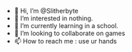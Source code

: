 - 👋 Hi, I’m @Slitherbyte
- 👀 I’m interested in nothing.
- 🌱 I’m currently learning in a school.
- 💞️ I’m looking to collaborate on games
- 📫 How to reach me : use ur hands

<!---
SlitherByte/SlitherByte is a ✨ special ✨ repository because its `README.md` (this file) appears on your GitHub profile.
You can click the Preview link to take a look at your changes.
--->
